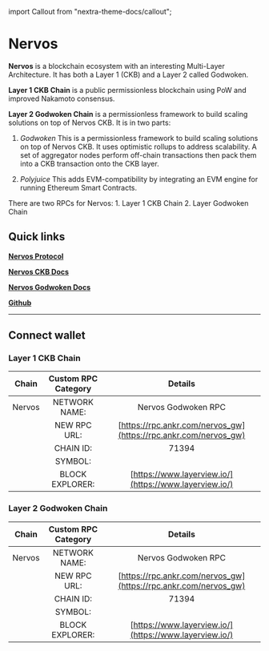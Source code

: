 import Callout from "nextra-theme-docs/callout";

# Nervos

**Nervos** is a blockchain ecosystem with an interesting Multi-Layer Architecture. It has both a Layer 1 (CKB) and a Layer 2 called Godwoken. 

**Layer 1 CKB Chain** is a public permissionless blockchain using PoW and improved Nakamoto consensus.

**Layer 2 Godwoken Chain** is a permissionless framework to build scaling solutions on top of Nervos CKB. It is in two parts:

1. *Godwoken* 
This is a permissionless framework to build scaling solutions on top of Nervos CKB. It uses optimistic rollups to address scalability. A set of aggregator nodes perform off-chain transactions then pack them into a CKB transaction onto the CKB layer.

2. *Polyjuice* 
This adds EVM-compatibility by integrating an EVM engine for running Ethereum Smart Contracts. 

<Callout>
There are two RPCs for Nervos:
1. Layer 1 CKB Chain
2. Layer Godwoken Chain
</Callout>

## Quick links

[**Nervos Protocol**](https://www.nervos.org/)

[**Nervos CKB Docs**](https://docs.nervos.org/docs/reference/rpc/)

[**Nervos Godwoken Docs**](https://docs.godwoken.io/)

[**Github**](https://github.com/nervosnetwork/godwoken)

---

## Connect wallet

### Layer 1 CKB Chain

|        Chain        | Custom RPC Category |                           Details                          |
| :-----------------: | :-----------------: | :--------------------------------------------------------: |
| Nervos |    NETWORK NAME:    |                          Nervos Godwoken RPC                          |
|                     |     NEW RPC URL:    | [https://rpc.ankr.com/nervos_gw](https://rpc.ankr.com/nervos_gw) |
|                     |      CHAIN ID:      |                             71394                            |
|                     |       SYMBOL:       |                                                         |
|                     |   BLOCK EXPLORER:   |         [https://www.layerview.io/](https://www.layerview.io/)         |


### Layer 2 Godwoken Chain


|        Chain        | Custom RPC Category |                           Details                          |
| :-----------------: | :-----------------: | :--------------------------------------------------------: |
| Nervos |    NETWORK NAME:    |                          Nervos Godwoken RPC                          |
|                     |     NEW RPC URL:    | [https://rpc.ankr.com/nervos_gw](https://rpc.ankr.com/nervos_gw) |
|                     |      CHAIN ID:      |                             71394                            |
|                     |       SYMBOL:       |                                                         |
|                     |   BLOCK EXPLORER:   |         [https://www.layerview.io/](https://www.layerview.io/)         |

